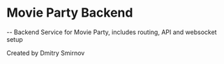 # Movie Party Backend

-- Backend Service for Movie Party, includes routing, API and websocket setup

Created by Dmitry Smirnov
